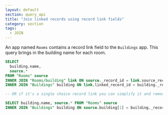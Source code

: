 ```yaml
---
layout: default
section: query_api
title: "Join linked records using record link fields"
category: section
tags:
  - JOIN
---
```

An app named `Rooms` contains a record link field to the `Buildings` app. This query brings in the building name for each room.

```sql
SELECT
  building.name,
  source.*
FROM "Rooms" source
INNER JOIN "Rooms/building" link ON source._record_id = link.source_record_id
INNER JOIN "Buildings" building ON link.linked_record_id = building._record_id
```

```sql
-- OR if it's a single choice record link you can simplify it and remove the intermediate join table

SELECT building.name, source.* FROM "Rooms" source
INNER JOIN "Buildings" building ON source.building[1] = building._record_id
```
